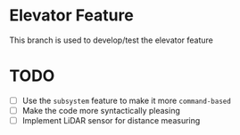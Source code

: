# Elevator Feature
This branch is used to develop/test the elevator feature

# TODO
- [ ] Use the `subsystem` feature to make it more `command-based`
- [ ] Make the code more syntactically pleasing
- [ ] Implement LiDAR sensor for distance measuring
